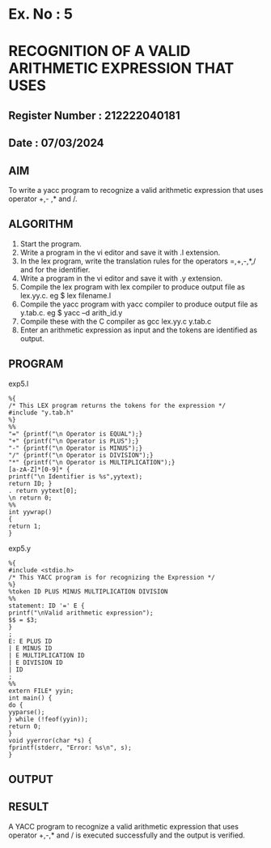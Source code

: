 # Ex. No : 5	
# RECOGNITION OF A VALID ARITHMETIC EXPRESSION THAT USES
## Register Number : 212222040181
## Date : 07/03/2024

## AIM   
To write a yacc program to recognize a valid arithmetic expression that uses operator +,- ,* and /.

## ALGORITHM
1.	Start the program.
2.	Write a program in the vi editor and save it with .l extension.
3.	In the lex program, write the translation rules for the operators =,+,-,*,/ and for the identifier.
4.	Write a program in the vi editor and save it with .y extension.
5.	Compile the lex program with lex compiler to produce output file as lex.yy.c. eg $ lex filename.l
6.	Compile the yacc program with yacc compiler to produce output file as y.tab.c. eg $ yacc –d arith_id.y
7.	Compile these with the C compiler as gcc lex.yy.c y.tab.c
8.	Enter an arithmetic expression as input and the tokens are identified as output.

## PROGRAM

exp5.l

	%{ 
	/* This LEX program returns the tokens for the expression */ 
	#include "y.tab.h" 
	%} 
	%% 
	"=" {printf("\n Operator is EQUAL");} 
	"+" {printf("\n Operator is PLUS");} 
	"-" {printf("\n Operator is MINUS");} 
	"/" {printf("\n Operator is DIVISION");} 
	"*" {printf("\n Operator is MULTIPLICATION");} 
	[a-zA-Z]*[0-9]* { 
	printf("\n Identifier is %s",yytext); 
	return ID; } 
	. return yytext[0]; 	
	\n return 0; 
	%% 	
	int yywrap() 
	{ 
	return 1; 
	}

exp5.y
	
 	%{
	#include <stdio.h>
	/* This YACC program is for recognizing the Expression */
	%}
	%token ID PLUS MINUS MULTIPLICATION DIVISION
	%%
	statement: ID '=' E {
	printf("\nValid arithmetic expression");	
	$$ = $3;
	}
	;
	E: E PLUS ID
	| E MINUS ID
	| E MULTIPLICATION ID
	| E DIVISION ID
	| ID
	;
	%%
	extern FILE* yyin;
	int main() {
	do {
	yyparse();
	} while (!feof(yyin));
	return 0;
	}
	void yyerror(char *s) {
	fprintf(stderr, "Error: %s\n", s);
	}

## OUTPUT 

## RESULT
A YACC program to recognize a valid arithmetic expression that uses operator +,-,* and / is executed successfully and the output is verified.
